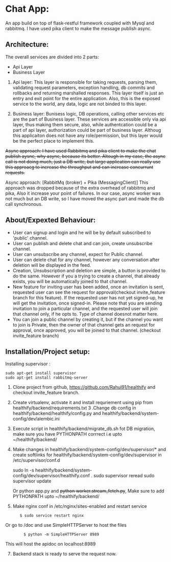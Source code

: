 # Chat App:
An app build on top of flask-restful framework coupled with Mysql and rabbitmq. I have used pika client to make the message publish async.

## Architecture:
The overall services are divided into 2 parts:
  - Api Layer
  - Business Layer
  
  1. Api layer: This layer is responsible for taking requests, parsing them, validating request parameters, exception handling, db commits and rollbacks and returning marshalled responses. This layer itself is just an entry and exit point for the entire application. Also, this is the exposed service to the world, any data, logic are not binded to this layer.
  
  2. Business layer: Bunisess logic, DB operations, calling other services etc are the part of Business layer. These services are accessible only via api layer, thus making them secure, also, while authentcation could be a part of api layer, authorization could be part of business layer. Althoug this applicaiton does not have any role/permission, but this layer would be the perfect place to implement this.
  
~~Async approach: I have used Rabbitmq and pika client to make the chat publish aysnc, why async, because its better. Altough in my case, the async call is not doing much, just a DB write, but large application can really use this approacg to increase the throughput and can increase concurrunt requests.~~

Async approach: [RabbitMq (broker) + Pika (MessagingClient)] This  approach was dropped because of the extra overhead of rabbitmq and pika, Also it increase your point of failures. In our case, async worker was not much but an DB write, so I have moved the async part and made the db call synchronous.

## About/Expexted Behaviour:
  - User can signup and login and he will be by default subscribed to 'public' channel. 
  - User can publish and delete chat and can join, create unsubscribe channel.
  - User can unsubscribe any channel, expect for Public channel.
  - User can delete chat for any channel, however any conversation after deletion will be displayed in the feed.
  - Creation, Unsubscription and deletion are simple, a button is provided to do the same. However if you a trying to create a channel, that already exists, you will be automatically joined to that channel.
  - New feature for inviting user has been added, once an invitation is sent, requested user can see the request for approval(checkout invite_feature branch for this feature). If the requested user has not yet signed-up, he will get the invitation, once signed-in. Please note that you are sending invitation to join a particular channel, and the requested user will join that channel only, if he opts to. Type of channel doesnot matter here.
  - You can join a public channel by creating it, but if the channel you want to join is Private, then the owner of that channel gets an request for approval, once approved, you will be joined to that channel. (checkout invite_feature branch)


## Installation/Project setup:
Installing supervisor : 

    sudo apt-get install supervisor
    sudo apt-get install rabbitmq-server


  1. Clone project from github, https://github.com/Rahul91/healthify and checkout invite_feature branch.
  2. Create virtualenv, activate it and install requriement using pip from healthify/backend/requirements.txt
  3 .Change db config in healthify/backend/healthify/config.py and healthify/backend/system-config/dev/alembic.ini 
  4. Execute script in healthify/backend/migrate_db.sh fot DB migration, make sure you have PYTHONPATH corrrect i.e upto ~/healthify/backend/
  5. Make changes in healthify/backend/system-config/dev/supervisor/* and create softlinks for healthify/backend/system-config/dev/supervisor in /etc/supervisor/conf.d
        
        sudo ln -s healthify/backend/system-config/dev/supervisor/healthify.conf .
        sudo supervisor reread
        sudo supervisor update

      Or python app.py  and  ~~python worker.stream_fetch.py~~, Make sure to add PYTHONPATH upto ~/healthify/backend/
      
  6. Make nginx conf in /etc/nginx/sites-enabled and restart service
        
            $ sudo service restart nginx
    
Or go to /doc and use SimpleHTTPServer to host the files
        
            $ python -m SimpleHTTPServer 8989
    
This will host the apidoc on localhost:8989
    
  7. Backend stack is ready to serve the request now.
